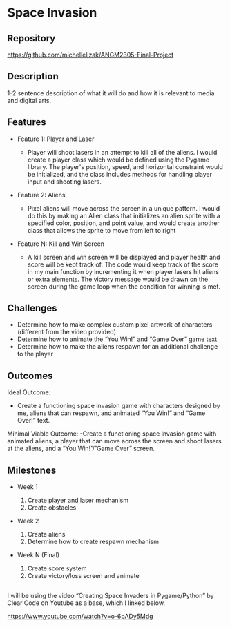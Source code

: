 # Space Invasion

## Repository
<https://github.com/michellelizak/ANGM2305-Final-Project>

## Description
1-2 sentence description of what it will do and how it is relevant to media and digital arts.

## Features
- Feature 1: Player and Laser
	- Player will shoot lasers in an attempt to kill all of the aliens. I would create a player class which would be defined using the Pygame library. The player's position, speed, and horizontal constraint would be initialized, and the class includes methods for handling player input and shooting lasers.

- Feature 2: Aliens
	- Pixel aliens will move across the screen in a unique pattern. I would do this by making an Alien class that initializes an alien sprite with a specified color, position, and point value, and would create another class that allows the sprite to move from left to right

- Feature N: Kill and Win Screen
	- A kill screen and win screen will be displayed and player health and score will be kept track of. The code would keep track of the score in my main function by incrementing it when player lasers hit aliens or extra elements. The victory message would be drawn on the screen during the game loop when the condition for winning is met.

## Challenges
- Determine how to make complex custom pixel artwork of characters (different from the video provided)
- Determine how to animate the “You Win!” and “Game Over” game text
- Determine how to make the aliens respawn for an additional challenge to the player

## Outcomes
Ideal Outcome:
- Create a functioning space invasion game with characters designed by me, aliens that can respawn, and animated “You Win!” and “Game Over!” text.

Minimal Viable Outcome:
-Create a functioning space invasion game with animated aliens, a player that can move across the screen and shoot lasers at the aliens, and a “You Win!”/”Game Over” screen.

## Milestones

- Week 1
  1. Create player and laser mechanism
  2. Create obstacles

- Week 2
  1. Create aliens
  2. Determine how to create respawn mechanism

- Week N (Final)
  1. Create score system
  2. Create victory/loss screen and animate

##

I will be using the video “Creating Space Invaders in Pygame/Python” by Clear Code on Youtube as a base, which I linked below. 

<https://www.youtube.com/watch?v=o-6pADy5Mdg>

